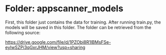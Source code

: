 # Folder: appscanner_models
First, this folder just contains the data for training. After running train.py, the models will be saved in this folder. The folder can be retrieved from the following source:

https://drive.google.com/file/d/1PZObi8R1lBMsFSe-eyIwSZPi3qGxrJHM/view?usp=sharing



